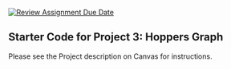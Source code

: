 [![Review Assignment Due Date](https://classroom.github.com/assets/deadline-readme-button-24ddc0f5d75046c5622901739e7c5dd533143b0c8e959d652212380cedb1ea36.svg)](https://classroom.github.com/a/Otkw7XQu)
## Starter Code for Project 3: Hoppers Graph
Please see the Project description on Canvas for instructions.  
